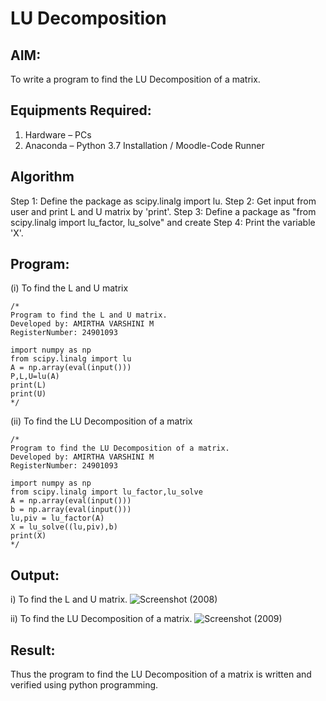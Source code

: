 # LU Decomposition 

## AIM:
To write a program to find the LU Decomposition of a matrix.

## Equipments Required:
1. Hardware – PCs
2. Anaconda – Python 3.7 Installation / Moodle-Code Runner

## Algorithm
Step 1: Define the package as scipy.linalg import lu.
Step 2: Get input from user and print L and U matrix by 'print'.
Step 3: Define a package as "from scipy.linalg import lu_factor, lu_solve" and create
Step 4: Print the variable 'X'.

## Program:
(i) To find the L and U matrix
```
/*
Program to find the L and U matrix.
Developed by: AMIRTHA VARSHINI M 
RegisterNumber: 24901093

import numpy as np
from scipy.linalg import lu
A = np.array(eval(input()))
P,L,U=lu(A)
print(L)
print(U)
*/
```
(ii) To find the LU Decomposition of a matrix
```
/*
Program to find the LU Decomposition of a matrix.
Developed by: AMIRTHA VARSHINI M
RegisterNumber: 24901093

import numpy as np
from scipy.linalg import lu_factor,lu_solve
A = np.array(eval(input()))
b = np.array(eval(input()))
lu,piv = lu_factor(A)
X = lu_solve((lu,piv),b)
print(X)
*/
```

## Output:
i) To find the L and U matrix.
![Screenshot (2008)](https://github.com/user-attachments/assets/b2c7280a-007e-41a0-a436-ed5cae01b78d)


ii) To find the LU Decomposition of a matrix.
![Screenshot (2009)](https://github.com/user-attachments/assets/deb4a361-258e-4834-91c7-78ac1c035085)





## Result:
Thus the program to find the LU Decomposition of a matrix is written and verified using python programming.

